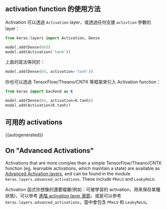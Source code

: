 
## activation function 的使用方法

Activation 可以透過 `Activation` layer，或透過任何支援 `activtion` 參數的layer：

```python
from keras.layers import Activation, Dense

model.add(Dense(64))
model.add(Activation('tanh'))
```

上面的寫法等同於：

```python
model.add(Dense(64, activation='tanh'))
```

你也可以透過 TensorFlow/Theano/CNTK 等框架來引入 Activation function：

```python
from keras import backend as K

model.add(Dense(64, activation=K.tanh))
model.add(Activation(K.tanh))
```

## 可用的 activations

{{autogenerated}}

## On "Advanced Activations"

Activations that are more complex than a simple TensorFlow/Theano/CNTK function (eg. learnable activations, which maintain a state) are available as [Advanced Activation layers](layers/advanced-activations.md), and can be found in the module `keras.layers.advanced_activations`. These include `PReLU` and `LeakyReLU`.

Activation 函式你想像的還要複雜(例如：可被學習的 activation，用來保存某種狀態)，可以參考 [進階 activation layer 章節](layers/advanced-activations.md)，或是可以參考 `keras.layers.advanced_activations`，當中會包含 `PReLU` 和 `LeakyReLU`。